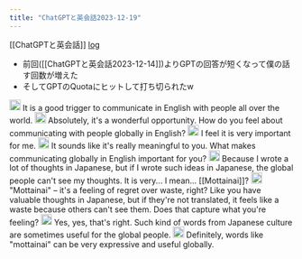 ```yaml
---
title: "ChatGPTと英会話2023-12-19"
---
```


[[ChatGPTと英会話]]
[log](https://chat.openai.com/share/18b4cd61-9863-4aba-a7cd-7633ae70c8dc)
- 前回([[ChatGPTと英会話2023-12-14]])よりGPTの回答が短くなって僕の話す回数が増えた
- そしてGPTのQuotaにヒットして打ち切られたw

<img src='https://scrapbox.io/api/pages/nishio/nishio/icon' alt='nishio.icon' height="19.5"/> It is a good trigger to communicate in English with people all over the world.
<img src='https://scrapbox.io/api/pages/nishio/oral keichobot/icon' alt='oral keichobot.icon' height="19.5"/> Absolutely, it's a wonderful opportunity. How do you feel about communicating with people globally in English?
<img src='https://scrapbox.io/api/pages/nishio/nishio/icon' alt='nishio.icon' height="19.5"/> I feel it is very important for me.
<img src='https://scrapbox.io/api/pages/nishio/oral keichobot/icon' alt='oral keichobot.icon' height="19.5"/> It sounds like it's really meaningful to you. What makes communicating globally in English important for you?
<img src='https://scrapbox.io/api/pages/nishio/nishio/icon' alt='nishio.icon' height="19.5"/> Because I wrote a lot of thoughts in Japanese, but if I wrote such ideas in Japanese, the global people can't see my thoughts. It is very... I mean... [[Mottainai]]?
<img src='https://scrapbox.io/api/pages/nishio/oral keichobot/icon' alt='oral keichobot.icon' height="19.5"/> "Mottainai" – it's a feeling of regret over waste, right? Like you have valuable thoughts in Japanese, but if they're not translated, it feels like a waste because others can't see them. Does that capture what you're feeling?
<img src='https://scrapbox.io/api/pages/nishio/nishio/icon' alt='nishio.icon' height="19.5"/> Yes, yes, that's right. Such kind of words from Japanese culture are sometimes useful for the global people.
<img src='https://scrapbox.io/api/pages/nishio/oral keichobot/icon' alt='oral keichobot.icon' height="19.5"/> Definitely, words like "mottainai" can be very expressive and useful globally.
